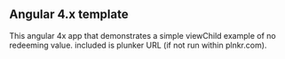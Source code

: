 ## Angular 4.x template ## 


This angular 4x app that demonstrates a simple viewChild example
of no redeeming value. included is plunker URL (if not run within
plnkr.com).
